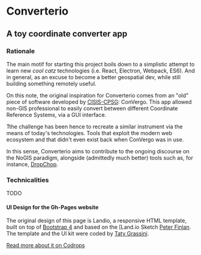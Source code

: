 # Converterio
## A toy coordinate converter app

### Rationale
The main motif for starting this project boils down to a simplistic attempt to learn new _cool catz_ technologies (i.e. React, Electron, Webpack, ES6). And in general, as an excuse to become a better geospatial dev, while still building something remotely useful.

On this note, the original inspiration for Converterio comes from an "old" piece of software developed by [CISIS-CPSG](http://www.centrointerregionale-gis.it/): ConVergo.
This app allowed non-GIS professional to easily convert between different Coordinate Reference Systems, via a GUI interface.

Tthe challenge has been hence to recreate a similar instrument via the means of today's  technologies. Tools that exploit the modern web ecosystem and that didn't even exist back when ConVergo was in use.

In this sense, Converterio aims to contribute to the ongoing discourse on the NoGIS paradigm, alongside (admittedly much better) tools such as, for instance, [DropChop](dropchop.io).

### Technicalities
TODO

#### UI Design for the Gh-Pages website
The original design of this page is Landio, a responsive HTML template, built on top of [Bootstrap 4](http://v4-alpha.getbootstrap.com/) and based on the [Land.io Sketch [Peter Finlan](http://peterfinlan.com/). The template and the UI kit were coded by [Taty Grassini](http://tatygrassini.github.io/).

[Read more about it on Codrops](http://tympanus.net/codrops/?p=25217)
